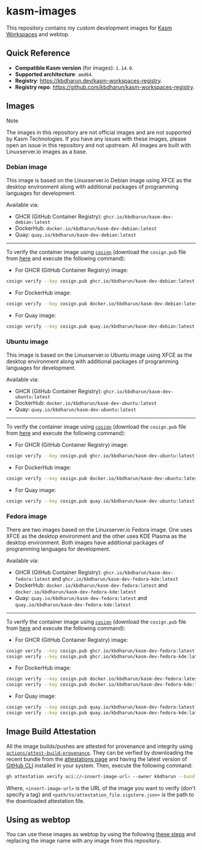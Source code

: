 # kasm-images

This repository contains my custom development images for [Kasm Workspaces](https://kasmweb.com) and webtop.

## Quick Reference

- **Compatible Kasm version** (for images): `1.14.0`.
- **Supported architecture**: `amd64`.
- **Registry**: <https://kbdharun.dev/kasm-workspaces-registry>.
- **Registry repo**: <https://github.com/kbdharun/kasm-workspaces-registry>.

## Images

> [!NOTE]
> The images in this repository are not official images and are not supported by Kasm Technologies. If you have any issues with these images, please open an issue in this repository and not upstream. All images are built with Linuxserver.io images as a base.

### Debian image

This image is based on the Linuxserver.io Debian image using XFCE as the desktop environment along with additional packages of programming languages for development.

Available via:

- GHCR (GitHub Container Registry): `ghcr.io/kbdharun/kasm-dev-debian:latest`
- DockerHub: `docker.io/kbdharun/kasm-dev-debian:latest`
- Quay: `quay.io/kbdharun/kasm-dev-debian:latest`

---

To verify the container image using [`cosign`](https://github.com/sigstore/cosign) (download the `cosign.pub` file from [here](https://github.com/kbdharun/kasm-images/blob/main/cosign.pub) and execute the following command):

- For GHCR (GitHub Container Registry) image:

```zsh
cosign verify --key cosign.pub ghcr.io/kbdharun/kasm-dev-debian:latest
```

- For DockerHub image:

```zsh
cosign verify --key cosign.pub docker.io/kbdharun/kasm-dev-debian:latest
```

- For Quay image:

```zsh
cosign verify --key cosign.pub quay.io/kbdharun/kasm-dev-debian:latest
```

### Ubuntu image

This image is based on the Linuxserver.io Ubuntu image using XFCE as the desktop environment along with additional packages of programming languages for development.

Available via:

- GHCR (GitHub Container Registry): `ghcr.io/kbdharun/kasm-dev-ubuntu:latest`
- DockerHub: `docker.io/kbdharun/kasm-dev-ubuntu:latest`
- Quay: `quay.io/kbdharun/kasm-dev-ubuntu:latest`

---

To verify the container image using [`cosign`](https://github.com/sigstore/cosign) (download the `cosign.pub` file from [here](https://github.com/kbdharun/kasm-images/blob/main/cosign.pub) and execute the following command):

- For GHCR (GitHub Container Registry) image:

```zsh
cosign verify --key cosign.pub ghcr.io/kbdharun/kasm-dev-ubuntu:latest
```

- For DockerHub image:

```zsh
cosign verify --key cosign.pub docker.io/kbdharun/kasm-dev-ubuntu:latest
```

- For Quay image:

```zsh
cosign verify --key cosign.pub quay.io/kbdharun/kasm-dev-ubuntu:latest
```

### Fedora image

There are two images based on the Linuxserver.io Fedora image. One uses XFCE as the desktop environment and the other uses KDE Plasma as the desktop environment. Both images have additional packages of programming languages for development.

Available via:

- GHCR (GitHub Container Registry): `ghcr.io/kbdharun/kasm-dev-fedora:latest` and `ghcr.io/kbdharun/kasm-dev-fedora-kde:latest`
- DockerHub: `docker.io/kbdharun/kasm-dev-fedora:latest` and `docker.io/kbdharun/kasm-dev-fedora-kde:latest`
- Quay: `quay.io/kbdharun/kasm-dev-fedora:latest` and `quay.io/kbdharun/kasm-dev-fedora-kde:latest`

---

To verify the container image using [`cosign`](https://github.com/sigstore/cosign) (download the `cosign.pub` file from [here](https://github.com/kbdharun/kasm-images/blob/main/cosign.pub) and execute the following command):

- For GHCR (GitHub Container Registry) image:

```zsh
cosign verify --key cosign.pub ghcr.io/kbdharun/kasm-dev-fedora:latest
cosign verify --key cosign.pub ghcr.io/kbdharun/kasm-dev-fedora-kde:latest
```

- For DockerHub image:

```zsh
cosign verify --key cosign.pub docker.io/kbdharun/kasm-dev-fedora:latest
cosign verify --key cosign.pub docker.io/kbdharun/kasm-dev-fedora-kde:latest
```

- For Quay image:

```zsh
cosign verify --key cosign.pub quay.io/kbdharun/kasm-dev-fedora:latest
cosign verify --key cosign.pub quay.io/kbdharun/kasm-dev-fedora-kde:latest
```

## Image Build Attestation

All the image builds/pushes are attested for provenance and integrity using [`actions/attest-build-provenance`](https://github.com/actions/attest-build-provenance). They can be verfied by downloading the recent bundle from the [attestations page](https://github.com/kbdharun/kasm-images/attestations) and having the latest version of [GitHub CLI](https://github.com/cli/cli/releases/latest) installed in your system. Then, execute the following command:

```sh
gh attestation verify oci://<insert-image-url> --owner kbdharun --bundle <path/to/attestation_file.sigstore.json>
```

Where, `<insert-image-url>` is the URL of the image you want to verify (don't specify a tag) and `<path/to/attestation_file.sigstore.json>` is the path to the downloaded attestation file.

## Using as webtop

You can use these images as webtop by using the following [these steps](https://github.com/linuxserver/docker-webtop#usage) and replacing the image name with any image from this repository.
